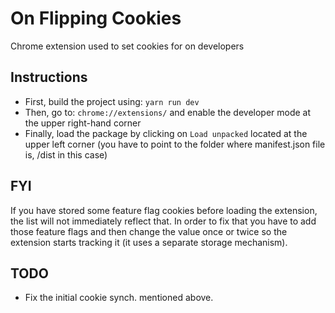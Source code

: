 # On Flipping Cookies

Chrome extension used to set cookies for on developers


## Instructions

- First, build the project using: `yarn run dev`
- Then, go to: `chrome://extensions/` and enable the developer mode at the upper right-hand corner
- Finally, load the package by clicking on `Load unpacked` located at the upper left corner (you have to point to the folder where manifest.json file is, /dist in this case)

## FYI

If you have stored some feature flag cookies before loading the extension, the list will not immediately reflect that.
In order to fix that you have to add those feature flags and then change the value once or twice so the extension starts tracking it (it uses a separate storage mechanism).

## TODO

- Fix the initial cookie synch. mentioned above.



